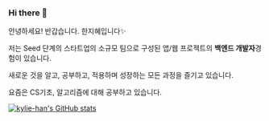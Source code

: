 ### Hi there 👋

안녕하세요! 반갑습니다. 한지혜입니다✨

저는 Seed 단계의 스타트업의 소규모 팀으로 구성된 앱/웹 프로젝트의 **백엔드 개발자**경험이 있습니다.

새로운 것을 알고, 공부하고, 적용하며 성장하는 모든 과정을 즐기고 있습니다.

요즘은 CS기초, 알고리즘에 대해 공부하고 있습니다.

[![kylie-han's GitHub stats](https://github-readme-stats.vercel.app/api?username=kylie-han&show_icons=true&theme=radical)](https://github.com/anuraghazra/github-readme-stats)
<!--
**kylie-han/kylie-han** is a ✨ _special_ ✨ repository because its `README.md` (this file) appears on your GitHub profile.

Here are some ideas to get you started:

- 🔭 I’m currently working on ...
- 🌱 I’m currently learning ...
- 👯 I’m looking to collaborate on ...
- 🤔 I’m looking for help with ...
- 💬 Ask me about ...
- 📫 How to reach me: ...
- 😄 Pronouns: ...
- ⚡ Fun fact: ...
